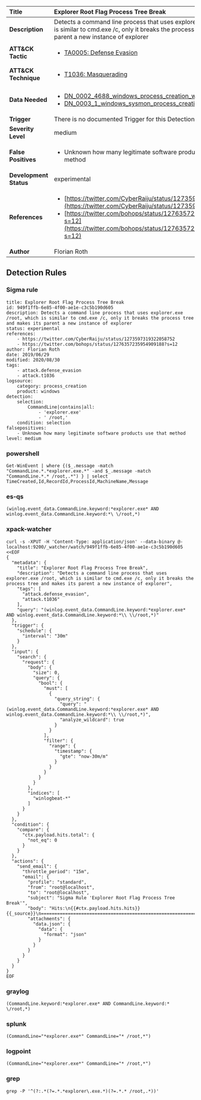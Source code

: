 | Title                    | Explorer Root Flag Process Tree Break       |
|:-------------------------|:------------------|
| **Description**          | Detects a command line process that uses explorer.exe /root, which is similar to cmd.exe /c, only it breaks the process tree and makes its parent a new instance of explorer |
| **ATT&amp;CK Tactic**    |  <ul><li>[TA0005: Defense Evasion](https://attack.mitre.org/tactics/TA0005)</li></ul>  |
| **ATT&amp;CK Technique** | <ul><li>[T1036: Masquerading](https://attack.mitre.org/techniques/T1036)</li></ul>  |
| **Data Needed**          | <ul><li>[DN_0002_4688_windows_process_creation_with_commandline](../Data_Needed/DN_0002_4688_windows_process_creation_with_commandline.md)</li><li>[DN_0003_1_windows_sysmon_process_creation](../Data_Needed/DN_0003_1_windows_sysmon_process_creation.md)</li></ul>  |
| **Trigger**              |  There is no documented Trigger for this Detection Rule yet  |
| **Severity Level**       | medium |
| **False Positives**      | <ul><li>Unknown how many legitimate software products use that method</li></ul>  |
| **Development Status**   | experimental |
| **References**           | <ul><li>[https://twitter.com/CyberRaiju/status/1273597319322058752](https://twitter.com/CyberRaiju/status/1273597319322058752)</li><li>[https://twitter.com/bohops/status/1276357235954909188?s=12](https://twitter.com/bohops/status/1276357235954909188?s=12)</li></ul>  |
| **Author**               | Florian Roth |


## Detection Rules

### Sigma rule

```
title: Explorer Root Flag Process Tree Break
id: 949f1ffb-6e85-4f00-ae1e-c3c5b190d605
description: Detects a command line process that uses explorer.exe /root, which is similar to cmd.exe /c, only it breaks the process tree and makes its parent a new instance of explorer
status: experimental
references:
    - https://twitter.com/CyberRaiju/status/1273597319322058752
    - https://twitter.com/bohops/status/1276357235954909188?s=12
author: Florian Roth
date: 2019/06/29
modified: 2020/08/30
tags:
    - attack.defense_evasion
    - attack.t1036
logsource:
    category: process_creation
    product: windows
detection:
    selection:
        CommandLine|contains|all: 
            - 'explorer.exe'
            - ' /root,'
    condition: selection
falsepositives:
    - Unknown how many legitimate software products use that method
level: medium

```





### powershell
    
```
Get-WinEvent | where {($_.message -match "CommandLine.*.*explorer.exe.*" -and $_.message -match "CommandLine.*.* /root,.*") } | select TimeCreated,Id,RecordId,ProcessId,MachineName,Message
```


### es-qs
    
```
(winlog.event_data.CommandLine.keyword:*explorer.exe* AND winlog.event_data.CommandLine.keyword:*\ \/root,*)
```


### xpack-watcher
    
```
curl -s -XPUT -H 'Content-Type: application/json' --data-binary @- localhost:9200/_watcher/watch/949f1ffb-6e85-4f00-ae1e-c3c5b190d605 <<EOF
{
  "metadata": {
    "title": "Explorer Root Flag Process Tree Break",
    "description": "Detects a command line process that uses explorer.exe /root, which is similar to cmd.exe /c, only it breaks the process tree and makes its parent a new instance of explorer",
    "tags": [
      "attack.defense_evasion",
      "attack.t1036"
    ],
    "query": "(winlog.event_data.CommandLine.keyword:*explorer.exe* AND winlog.event_data.CommandLine.keyword:*\\ \\/root,*)"
  },
  "trigger": {
    "schedule": {
      "interval": "30m"
    }
  },
  "input": {
    "search": {
      "request": {
        "body": {
          "size": 0,
          "query": {
            "bool": {
              "must": [
                {
                  "query_string": {
                    "query": "(winlog.event_data.CommandLine.keyword:*explorer.exe* AND winlog.event_data.CommandLine.keyword:*\\ \\/root,*)",
                    "analyze_wildcard": true
                  }
                }
              ],
              "filter": {
                "range": {
                  "timestamp": {
                    "gte": "now-30m/m"
                  }
                }
              }
            }
          }
        },
        "indices": [
          "winlogbeat-*"
        ]
      }
    }
  },
  "condition": {
    "compare": {
      "ctx.payload.hits.total": {
        "not_eq": 0
      }
    }
  },
  "actions": {
    "send_email": {
      "throttle_period": "15m",
      "email": {
        "profile": "standard",
        "from": "root@localhost",
        "to": "root@localhost",
        "subject": "Sigma Rule 'Explorer Root Flag Process Tree Break'",
        "body": "Hits:\n{{#ctx.payload.hits.hits}}{{_source}}\n================================================================================\n{{/ctx.payload.hits.hits}}",
        "attachments": {
          "data.json": {
            "data": {
              "format": "json"
            }
          }
        }
      }
    }
  }
}
EOF

```


### graylog
    
```
(CommandLine.keyword:*explorer.exe* AND CommandLine.keyword:* \/root,*)
```


### splunk
    
```
(CommandLine="*explorer.exe*" CommandLine="* /root,*")
```


### logpoint
    
```
(CommandLine="*explorer.exe*" CommandLine="* /root,*")
```


### grep
    
```
grep -P '^(?:.*(?=.*.*explorer\.exe.*)(?=.*.* /root,.*))'
```



